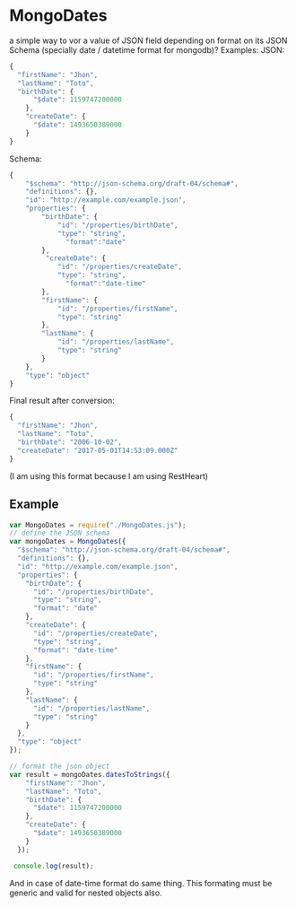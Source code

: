 # MongoDates
a simple way to vor a value of JSON field depending on format on its JSON Schema (specially date / datetime format for mongodb)? Examples: JSON:
```javascript
{
  "firstName": "Jhon",
  "lastName": "Toto",
  "birthDate": {
      "$date": 1159747200000
    },
    "createDate": {
      "$date": 1493650389000
    }
}
```
Schema:
```javascript
{
    "$schema": "http://json-schema.org/draft-04/schema#",
    "definitions": {},
    "id": "http://example.com/example.json",
    "properties": {
        "birthDate": {
            "id": "/properties/birthDate",
            "type": "string",
              "format":"date"
        },
         "createDate": {
            "id": "/properties/createDate",
            "type": "string",
              "format":"date-time"
        },
        "firstName": {
            "id": "/properties/firstName",
            "type": "string"
        },
        "lastName": {
            "id": "/properties/lastName",
            "type": "string"
        }
    },
    "type": "object"
}
```
Final result after conversion:
```javascript
{
  "firstName": "Jhon",
  "lastName": "Toto",
  "birthDate": "2006-10-02",
  "createDate": "2017-05-01T14:53:09.000Z"
}
```
(I am using this format because I am using RestHeart)

## Example
```javascript
var MongoDates = require("./MongoDates.js");
// define the JSON schema
var mongoDates = MongoDates({
  "$schema": "http://json-schema.org/draft-04/schema#",
  "definitions": {},
  "id": "http://example.com/example.json",
  "properties": {
    "birthDate": {
      "id": "/properties/birthDate",
      "type": "string",
      "format": "date"
    },
    "createDate": {
      "id": "/properties/createDate",
      "type": "string",
      "format": "date-time"
    },
    "firstName": {
      "id": "/properties/firstName",
      "type": "string"
    },
    "lastName": {
      "id": "/properties/lastName",
      "type": "string"
    }
  },
  "type": "object"
});

// format the json object
var result = mongoDates.datesToStrings({
    "firstName": "Jhon",
    "lastName": "Toto",
    "birthDate": {
      "$date": 1159747200000
    },
    "createDate": {
      "$date": 1493650389000
    }
  });

 console.log(result); 
 ```
And in case of date-time format do same thing. This formating must be generic and valid for nested objects also.